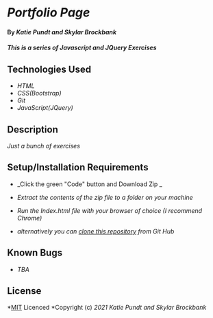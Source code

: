 # _Portfolio Page_

#### By _**Katie Pundt and Skylar Brockbank**_

#### _This is a series of Javascript and JQuery Exercises_

## Technologies Used

* _HTML_
* _CSS(Bootstrap)_
* _Git_
* _JavaScript(JQuery)_


## Description

_Just a bunch of exercises_

## Setup/Installation Requirements

* _Click the green "Code" button and Download Zip _
* _Extract the contents of the zip file to a folder on your machine_
* _Run the Index.html file with your browser of choice (I recommend Chrome)_

* _alternatively you can [clone this repository](https://www.learnhowtoprogram.com/introduction-to-programming/git-html-and-css/practice-github-remote-repositories) from Git Hub_


## Known Bugs

* _TBA_

## License

*[MIT](https://opensource.org/licenses/MIT) Licenced
*Copyright (c) _2021_ _Katie Pundt and Skylar Brockbank_